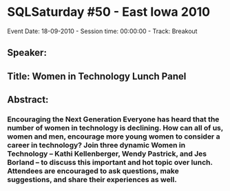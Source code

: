 # SQLSaturday #50 - East Iowa 2010
Event Date: 18-09-2010 - Session time: 00:00:00 - Track: Breakout
## Speaker: 
## Title: Women in Technology Lunch Panel
## Abstract:
### Encouraging the Next Generation  Everyone has heard that the number of women in technology is declining. How can all of us, women and men, encourage more young women to consider a career in technology? Join three dynamic Women in Technology – Kathi Kellenberger, Wendy Pastrick, and Jes Borland – to discuss this important and hot topic over lunch. Attendees are encouraged to ask questions, make suggestions, and share their experiences as well.
